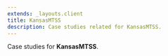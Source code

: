 ```yaml
---
extends: _layouts.client
title: KansasMTSS
description: Case studies related for KansasMTSS.
---
```


Case studies for **KansasMTSS**.
